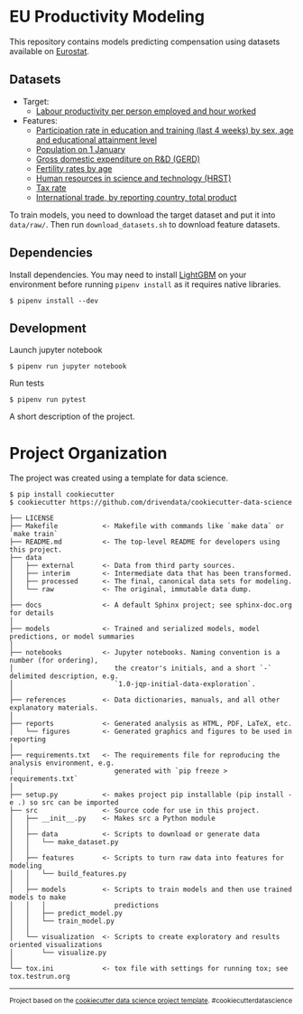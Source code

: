 # EU Productivity Modeling

This repository contains models predicting compensation using datasets available on [Eurostat](https://ec.europa.eu/eurostat/home).

## Datasets

- Target:
  - [Labour productivity per person employed and hour worked](https://ec.europa.eu/eurostat/tgm/graph.do?tab=graph&plugin=1&pcode=tesem160&language=en&toolbox=sort)
- Features:
  - [Participation rate in education and training (last 4 weeks) by sex, age and educational attainment level](https://ec.europa.eu/eurostat/web/products-datasets/-/trng_lfs_02)
  - [Population on 1 January](https://ec.europa.eu/eurostat/web/products-datasets/-/tps00001)
  - [Gross domestic expenditure on R&D (GERD)](https://ec.europa.eu/eurostat/web/products-datasets/-/t2020_20)
  - [Fertility rates by age](https://ec.europa.eu/eurostat/web/products-datasets/-/demo_frate)
  - [Human resources in science and technology (HRST)](https://ec.europa.eu/eurostat/web/products-datasets/-/tsc00025)
  - [Tax rate](https://ec.europa.eu/eurostat/web/products-datasets/-/earn_nt_taxrate)
  - [International trade, by reporting country, total product](https://ec.europa.eu/eurostat/web/products-datasets/-/tet00002)

To train models, you need to download the target dataset and put it into `data/raw/`. Then run `download_datasets.sh` to download feature datasets.

## Dependencies

Install dependencies. You may need to install [LightGBM](https://github.com/microsoft/LightGBM) on your environment before running `pipenv install` as it requires native libraries.

```
$ pipenv install --dev
```

## Development

Launch jupyter notebook

```
$ pipenv run jupyter notebook
```

Run tests

```
$ pipenv run pytest
```

A short description of the project.

# Project Organization

The project was created using a template for data science.

```
$ pip install cookiecutter
$ cookiecutter https://github.com/drivendata/cookiecutter-data-science
```

    ├── LICENSE
    ├── Makefile           <- Makefile with commands like `make data` or `make train`
    ├── README.md          <- The top-level README for developers using this project.
    ├── data
    │   ├── external       <- Data from third party sources.
    │   ├── interim        <- Intermediate data that has been transformed.
    │   ├── processed      <- The final, canonical data sets for modeling.
    │   └── raw            <- The original, immutable data dump.
    │
    ├── docs               <- A default Sphinx project; see sphinx-doc.org for details
    │
    ├── models             <- Trained and serialized models, model predictions, or model summaries
    │
    ├── notebooks          <- Jupyter notebooks. Naming convention is a number (for ordering),
    │                         the creator's initials, and a short `-` delimited description, e.g.
    │                         `1.0-jqp-initial-data-exploration`.
    │
    ├── references         <- Data dictionaries, manuals, and all other explanatory materials.
    │
    ├── reports            <- Generated analysis as HTML, PDF, LaTeX, etc.
    │   └── figures        <- Generated graphics and figures to be used in reporting
    │
    ├── requirements.txt   <- The requirements file for reproducing the analysis environment, e.g.
    │                         generated with `pip freeze > requirements.txt`
    │
    ├── setup.py           <- makes project pip installable (pip install -e .) so src can be imported
    ├── src                <- Source code for use in this project.
    │   ├── __init__.py    <- Makes src a Python module
    │   │
    │   ├── data           <- Scripts to download or generate data
    │   │   └── make_dataset.py
    │   │
    │   ├── features       <- Scripts to turn raw data into features for modeling
    │   │   └── build_features.py
    │   │
    │   ├── models         <- Scripts to train models and then use trained models to make
    │   │   │                 predictions
    │   │   ├── predict_model.py
    │   │   └── train_model.py
    │   │
    │   └── visualization  <- Scripts to create exploratory and results oriented visualizations
    │       └── visualize.py
    │
    └── tox.ini            <- tox file with settings for running tox; see tox.testrun.org


--------

<p><small>Project based on the <a target="_blank" href="https://drivendata.github.io/cookiecutter-data-science/">cookiecutter data science project template</a>. #cookiecutterdatascience</small></p>
